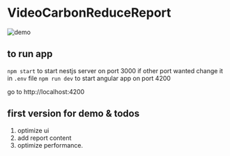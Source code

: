 # VideoCarbonReduceReport

![demo](./asset/holter-demo.gif)

## to run app

`npm start` to start nestjs server on port 3000 if other port wanted change it in `.env` file
`npm run dev` to start angular app on port 4200

go to http://localhost:4200

## first version for demo & todos

1. optimize ui
2. add report content
3. optimize performance.
